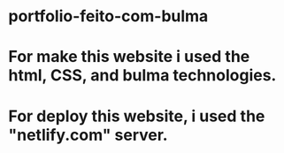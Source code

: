 # portfolio-feito-com-bulma
# For make this website i used the html, CSS, and bulma technologies.
# For deploy this website, i used the "netlify.com" server.
